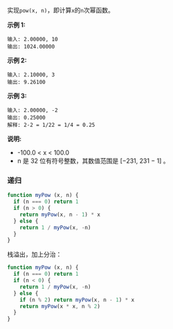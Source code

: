 实现`pow(x, n)`，即计算`x`的`n`次幂函数。

**示例 1:**
```
输入: 2.00000, 10
输出: 1024.00000
```

**示例 2:**
```
输入: 2.10000, 3
输出: 9.26100
```

**示例 3:**
```
输入: 2.00000, -2
输出: 0.25000
解释: 2-2 = 1/22 = 1/4 = 0.25
```

**说明:**
- -100.0 < x < 100.0
- n 是 32 位有符号整数，其数值范围是 [−231, 231 − 1] 。

### 递归
```js
function myPow (x, n) {
  if (n === 0) return 1
  if (n > 0) {
    return myPow(x, n - 1) * x
  } else {
    return 1 / myPow(x, -n)
  }
}
```

栈溢出，加上分治：
```js
function myPow (x, n) {
  if (n === 0) return 1
  if (n < 0) {
    return 1 / myPow(x, -n)
  } else {
    if (n % 2) return myPow(x, n - 1) * x
    return myPow(x * x, n % 2)
  }
}
```
